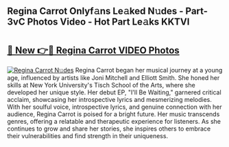 ## Regina Carrot Onlyf𝚊ns Le𝚊ked N𝚞des - Part-3vC Photos Video - Hot Part Le𝚊ks KKTVI

# <h2><a href="http://ac2255.deff.icu/?id=Regina+Carrot">🔗 New 👉🔴 Regina Carrot VIDEO Photos</a></h2>

[![Regina Carrot N𝚞des](https://i.imgur.com/rIISA9y.gif)](http://ac2255.deff.icu/?id=Regina+Carrot)
Regina Carrot began her musical journey at a young age, influenced by artists like Joni Mitchell and Elliott Smith. She honed her skills at New York University's Tisch School of the Arts, where she developed her unique style. Her debut EP, "I'll Be Waiting," garnered critical acclaim, showcasing her introspective lyrics and mesmerizing melodies. With her soulful voice, introspective lyrics, and genuine connection with her audience, Regina Carrot is poised for a bright future. Her music transcends genres, offering a relatable and therapeutic experience for listeners. As she continues to grow and share her stories, she inspires others to embrace their vulnerabilities and find strength in their uniqueness.
